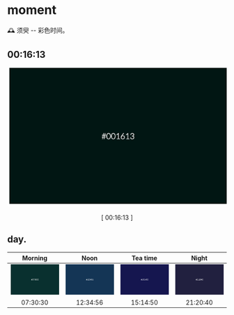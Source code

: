 # moment

🕰 须臾 -- 彩色时间。

## 00:16:13

![00:16:13](src/img/001613.png)

<p align = "center">[ 00:16:13 ]</p>

## day.

|  Morning | Noon | Tea time | Night |
| :---: | :---: | :---: | :---: |
| ![07:30:30](src/img/073030.png) | ![12:34:56](src/img/123456.png) | ![15:14:50](src/img/151450.png) | ![21:20:40](src/img/212040.png) |
| 07:30:30 | 12:34:56 | 15:14:50 | 21:20:40 |

